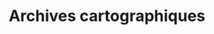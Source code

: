 ---
title: Archives cartographiques
longTitle: 'Archives cartographiques'
tags:
- gccommon
french:
- "[[Cartographic records]]"
---